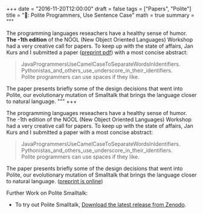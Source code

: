 +++
date = "2016-11-20T12:00:00"
draft = false
tags = ["Papers", "Polite"]
title = "📝: Polite Programmers, Use Sentence Case"
math = true
summary = """

The programming languages reseachers have a healthy sense of humor. 
**The -1th edition** of the NOOL (New Object Oriented Languages) 
Workshop had a very creative call for papers. 
To keep up with the state of affairs, Jan Kurs and I submitted a paper 
([preprint pdf](https://github.com/mircealungu/Polite_Programmers__NOOL16/blob/master/preprint.pdf)) with a most concise abstract:

> JavaProgrammersUseCamelCaseToSeparateWordsInIdentifiers. <br/>
   Pythonistas_and_others_use_underscore_in_their_identifiers. <br/>
   Polite programmers can use spaces if they like.

The paper presents briefly some of the design decisions that went into Polite, our evolutionary mutation of Smalltalk that brings the language 
closer to natural language. 
"""
+++

The programming languages reseachers have a healthy sense of humor. The -1th edition of the NOOL (New Object Oriented Languages) Workshop had a very creative call for papers. To keep up with the state of affairs, Jan Kurs and I submitted a paper with a most concise abstract:

> JavaProgrammersUseCamelCaseToSeparateWordsInIdentifiers. <br/>
   Pythonistas_and_others_use_underscore_in_their_identifiers. <br/>
   Polite programmers can use spaces if they like.

The paper presents briefly some of the design decisions that went into Polite, our evolutionary mutation of Smalltalk that brings the language 
closer to natural language. ([preprint is online](https://github.com/mircealungu/Polite_Programmers__NOOL16/blob/master/preprint.pdf))

Further Work on Polite Smalltalk: 

- To try out Polite Smalltalk, [Download the latest release from Zenodo](https://zenodo.org/record/61578#.WDYtDKIrKXQ).
